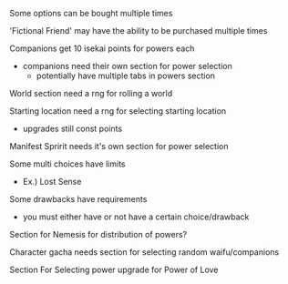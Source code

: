 Some options can be bought multiple times

'Fictional Friend' may have the ability to be purchased multiple times

Companions get 10 isekai points for powers each

- companions need their own section for power selection
  - potentially have multiple tabs in powers section

World section need a rng for rolling a world

Starting location need a rng for selecting starting location

- upgrades still const points

Manifest Spririt needs it's own section for power selection

Some multi choices have limits

- Ex.) Lost Sense

Some drawbacks have requirements

- you must either have or not have a certain choice/drawback

Section for Nemesis for distribution of powers?

Character gacha needs section for selecting random waifu/companions

Section For Selecting power upgrade for Power of Love
